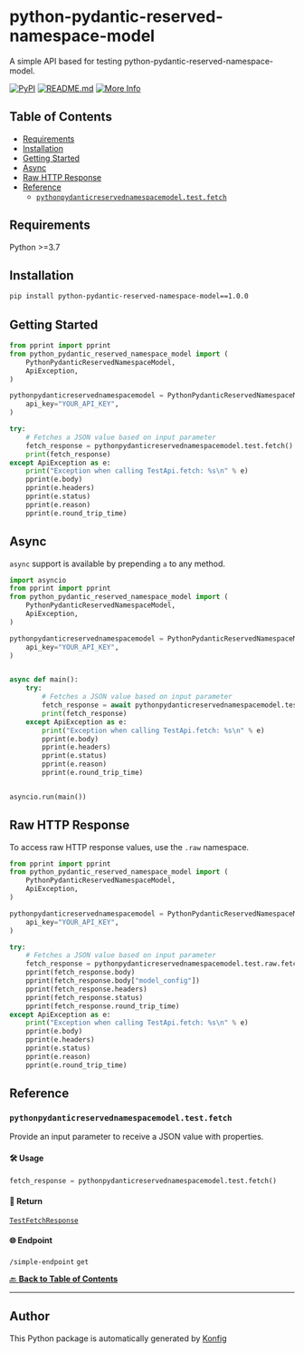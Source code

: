 # python-pydantic-reserved-namespace-model<a id="python-pydantic-reserved-namespace-model"></a>

A simple API based for testing python-pydantic-reserved-namespace-model.


[![PyPI](https://img.shields.io/badge/PyPI-v1.0.0-blue)](https://pypi.org/project/python-pydantic-reserved-namespace-model/1.0.0)
[![README.md](https://img.shields.io/badge/README-Click%20Here-green)](https://github.com/konfig-dev/konfig/tree/main/python#readme)
[![More Info](https://img.shields.io/badge/More%20Info-Click%20Here-orange)](http://example.com/support)

## Table of Contents<a id="table-of-contents"></a>

<!-- toc -->

- [Requirements](#requirements)
- [Installation](#installation)
- [Getting Started](#getting-started)
- [Async](#async)
- [Raw HTTP Response](#raw-http-response)
- [Reference](#reference)
  * [`pythonpydanticreservednamespacemodel.test.fetch`](#pythonpydanticreservednamespacemodeltestfetch)

<!-- tocstop -->

## Requirements<a id="requirements"></a>

Python >=3.7

## Installation<a id="installation"></a>

```sh
pip install python-pydantic-reserved-namespace-model==1.0.0
```

## Getting Started<a id="getting-started"></a>

```python
from pprint import pprint
from python_pydantic_reserved_namespace_model import (
    PythonPydanticReservedNamespaceModel,
    ApiException,
)

pythonpydanticreservednamespacemodel = PythonPydanticReservedNamespaceModel(
    api_key="YOUR_API_KEY",
)

try:
    # Fetches a JSON value based on input parameter
    fetch_response = pythonpydanticreservednamespacemodel.test.fetch()
    print(fetch_response)
except ApiException as e:
    print("Exception when calling TestApi.fetch: %s\n" % e)
    pprint(e.body)
    pprint(e.headers)
    pprint(e.status)
    pprint(e.reason)
    pprint(e.round_trip_time)
```

## Async<a id="async"></a>

`async` support is available by prepending `a` to any method.

```python
import asyncio
from pprint import pprint
from python_pydantic_reserved_namespace_model import (
    PythonPydanticReservedNamespaceModel,
    ApiException,
)

pythonpydanticreservednamespacemodel = PythonPydanticReservedNamespaceModel(
    api_key="YOUR_API_KEY",
)


async def main():
    try:
        # Fetches a JSON value based on input parameter
        fetch_response = await pythonpydanticreservednamespacemodel.test.afetch()
        print(fetch_response)
    except ApiException as e:
        print("Exception when calling TestApi.fetch: %s\n" % e)
        pprint(e.body)
        pprint(e.headers)
        pprint(e.status)
        pprint(e.reason)
        pprint(e.round_trip_time)


asyncio.run(main())
```

## Raw HTTP Response<a id="raw-http-response"></a>

To access raw HTTP response values, use the `.raw` namespace.

```python
from pprint import pprint
from python_pydantic_reserved_namespace_model import (
    PythonPydanticReservedNamespaceModel,
    ApiException,
)

pythonpydanticreservednamespacemodel = PythonPydanticReservedNamespaceModel(
    api_key="YOUR_API_KEY",
)

try:
    # Fetches a JSON value based on input parameter
    fetch_response = pythonpydanticreservednamespacemodel.test.raw.fetch()
    pprint(fetch_response.body)
    pprint(fetch_response.body["model_config"])
    pprint(fetch_response.headers)
    pprint(fetch_response.status)
    pprint(fetch_response.round_trip_time)
except ApiException as e:
    print("Exception when calling TestApi.fetch: %s\n" % e)
    pprint(e.body)
    pprint(e.headers)
    pprint(e.status)
    pprint(e.reason)
    pprint(e.round_trip_time)
```


## Reference<a id="reference"></a>
### `pythonpydanticreservednamespacemodel.test.fetch`<a id="pythonpydanticreservednamespacemodeltestfetch"></a>

Provide an input parameter to receive a JSON value with properties.

#### 🛠️ Usage<a id="🛠️-usage"></a>

```python
fetch_response = pythonpydanticreservednamespacemodel.test.fetch()
```

#### 🔄 Return<a id="🔄-return"></a>

[`TestFetchResponse`](./python_pydantic_reserved_namespace_model/pydantic/test_fetch_response.py)

#### 🌐 Endpoint<a id="🌐-endpoint"></a>

`/simple-endpoint` `get`

[🔙 **Back to Table of Contents**](#table-of-contents)

---


## Author<a id="author"></a>
This Python package is automatically generated by [Konfig](https://konfigthis.com)
